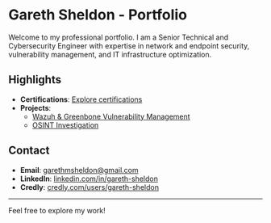 # Gareth Sheldon - Portfolio

Welcome to my professional portfolio. I am a Senior Technical and Cybersecurity Engineer with expertise in network and endpoint security, vulnerability management, and IT infrastructure optimization.

## Highlights

- **Certifications**: [Explore certifications](Certifications/certs.md)
- **Projects**:
  - [Wazuh & Greenbone Vulnerability Management](Projects/Wazuh-Greenbone-Vulnerability-Management/description.md)
  - [OSINT Investigation](projects/osint-investigation/description.md)

## Contact

- **Email**: garethmsheldon@gmail.com
- **LinkedIn**: [linkedin.com/in/gareth-sheldon](https://www.linkedin.com/in/gareth-sheldon/)
- **Credly**: [credly.com/users/gareth-sheldon](https://www.credly.com/users/gareth-sheldon)

---

Feel free to explore my work!
